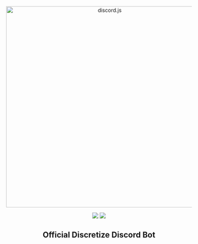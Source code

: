<div align="center">
  <br />
  <p>
    <a href="https://discretize.eu/"><img src="https://gist.githack.com/Ianniz/1984261e74bf4eaf6e894c39b76001d1/raw/7297ca96b0c963327ebc68a612ddb99a53b5eb6c/banner.svg" width="546" alt="discord.js" /></a>
  </p>
  <p>
    <a href="https://discord.gg/BnkNqZx"><img src="https://discordapp.com/api/guilds/301270513093967872/embed.png"/></a>
    <a href="https://raw.githubusercontent.com/Cjcrew/dt_bot/master/LICENSE"><img src="https://img.shields.io/badge/License-GPL%20V3-yellow.svg"/></a>
  </p>
  
 ## Official Discretize Discord Bot
   
</div>
